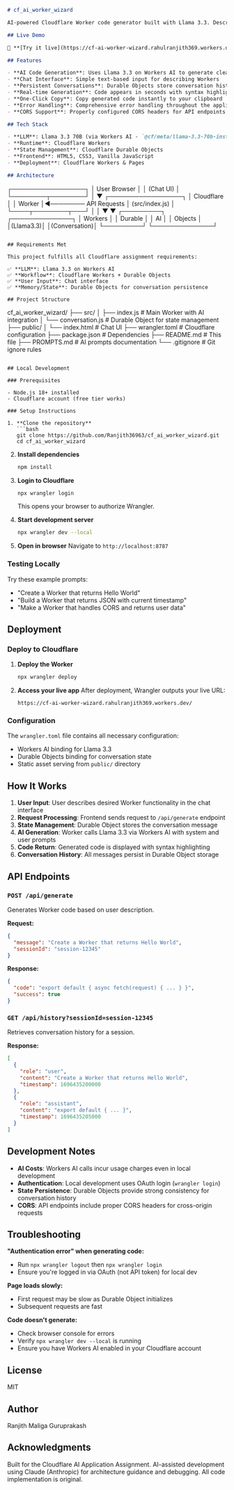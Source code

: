 ```markdown
# cf_ai_worker_wizard

AI-powered Cloudflare Worker code generator built with Llama 3.3. Describe what you want in natural language and get production-ready Worker code instantly.

## Live Demo

🚀 **[Try it live](https://cf-ai-worker-wizard.rahulranjith369.workers.dev)**

## Features

- **AI Code Generation**: Uses Llama 3.3 on Workers AI to generate clean, working Cloudflare Worker code
- **Chat Interface**: Simple text-based input for describing Workers
- **Persistent Conversations**: Durable Objects store conversation history across sessions
- **Real-time Generation**: Code appears in seconds with syntax highlighting
- **One-Click Copy**: Copy generated code instantly to your clipboard
- **Error Handling**: Comprehensive error handling throughout the application
- **CORS Support**: Properly configured CORS headers for API endpoints

## Tech Stack

- **LLM**: Llama 3.3 70B (via Workers AI - `@cf/meta/llama-3.3-70b-instruct-fp8-fast`)
- **Runtime**: Cloudflare Workers
- **State Management**: Cloudflare Durable Objects
- **Frontend**: HTML5, CSS3, Vanilla JavaScript
- **Deployment**: Cloudflare Workers & Pages

## Architecture

```
┌─────────────────┐
│   User Browser  │
│  (Chat UI)      │
└────────┬────────┘
         │
         ▼
┌─────────────────┐
│ Cloudflare      │
│ Worker          │◄──────── API Requests
│ (src/index.js)  │
└────┬────────┬───┘
     │        │
     ▼        ▼
┌─────────┐ ┌──────────────┐
│ Workers │ │   Durable    │
│   AI    │ │   Objects    │
│(Llama3.3)│ │(Conversation)│
└─────────┘ └──────────────┘
```

## Requirements Met

This project fulfills all Cloudflare assignment requirements:

✅ **LLM**: Llama 3.3 on Workers AI  
✅ **Workflow**: Cloudflare Workers + Durable Objects  
✅ **User Input**: Chat interface  
✅ **Memory/State**: Durable Objects for conversation persistence  

## Project Structure

```
cf_ai_worker_wizard/
├── src/
│   ├── index.js           # Main Worker with AI integration
│   └── conversation.js    # Durable Object for state management
├── public/
│   └── index.html         # Chat UI
├── wrangler.toml          # Cloudflare configuration
├── package.json           # Dependencies
├── README.md              # This file
├── PROMPTS.md             # AI prompts documentation
└── .gitignore             # Git ignore rules
```

## Local Development

### Prerequisites

- Node.js 18+ installed
- Cloudflare account (free tier works)

### Setup Instructions

1. **Clone the repository**
   ```bash
   git clone https://github.com/Ranjith36963/cf_ai_worker_wizard.git
   cd cf_ai_worker_wizard
   ```

2. **Install dependencies**
   ```bash
   npm install
   ```

3. **Login to Cloudflare**
   ```bash
   npx wrangler login
   ```
   This opens your browser to authorize Wrangler.

4. **Start development server**
   ```bash
   npx wrangler dev --local
   ```

5. **Open in browser**
   Navigate to `http://localhost:8787`

### Testing Locally

Try these example prompts:
- "Create a Worker that returns Hello World"
- "Build a Worker that returns JSON with current timestamp"
- "Make a Worker that handles CORS and returns user data"

## Deployment

### Deploy to Cloudflare

1. **Deploy the Worker**
   ```bash
   npx wrangler deploy
   ```

2. **Access your live app**
   After deployment, Wrangler outputs your live URL:
   ```
   https://cf-ai-worker-wizard.rahulranjith369.workers.dev/
   ```

### Configuration

The `wrangler.toml` file contains all necessary configuration:
- Workers AI binding for Llama 3.3
- Durable Objects binding for conversation state
- Static asset serving from `public/` directory

## How It Works

1. **User Input**: User describes desired Worker functionality in the chat interface
2. **Request Processing**: Frontend sends request to `/api/generate` endpoint
3. **State Management**: Durable Object stores the conversation message
4. **AI Generation**: Worker calls Llama 3.3 via Workers AI with system and user prompts
5. **Code Return**: Generated code is displayed with syntax highlighting
6. **Conversation History**: All messages persist in Durable Object storage

## API Endpoints

### `POST /api/generate`
Generates Worker code based on user description.

**Request:**
```json
{
  "message": "Create a Worker that returns Hello World",
  "sessionId": "session-12345"
}
```

**Response:**
```json
{
  "code": "export default { async fetch(request) { ... } }",
  "success": true
}
```

### `GET /api/history?sessionId=session-12345`
Retrieves conversation history for a session.

**Response:**
```json
[
  {
    "role": "user",
    "content": "Create a Worker that returns Hello World",
    "timestamp": 1696435200000
  },
  {
    "role": "assistant",
    "content": "export default { ... }",
    "timestamp": 1696435205000
  }
]
```

## Development Notes

- **AI Costs**: Workers AI calls incur usage charges even in local development
- **Authentication**: Local development uses OAuth login (`wrangler login`)
- **State Persistence**: Durable Objects provide strong consistency for conversation history
- **CORS**: API endpoints include proper CORS headers for cross-origin requests

## Troubleshooting

**"Authentication error" when generating code:**
- Run `npx wrangler logout` then `npx wrangler login`
- Ensure you're logged in via OAuth (not API token) for local dev

**Page loads slowly:**
- First request may be slow as Durable Object initializes
- Subsequent requests are fast

**Code doesn't generate:**
- Check browser console for errors
- Verify `npx wrangler dev --local` is running
- Ensure you have Workers AI enabled in your Cloudflare account

## License

MIT

## Author

Ranjith Maliga Guruprakash

## Acknowledgments

Built for the Cloudflare AI Application Assignment. AI-assisted development using Claude (Anthropic) for architecture guidance and debugging. All code implementation is original.
```